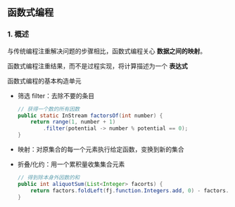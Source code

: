 ## 函数式编程

### 1. 概述

与传统编程注重解决问题的步骤相比，函数式编程关心 **数据之间的映射**。

函数式编程注重结果，而不是过程实现，将计算描述为一个 **表达式**

函数式编程的基本构造单元

- 筛选 filter：去除不要的条目

  ``` java
  // 获得一个数的所有因数
  public static InStream factorsOf(int number) {
      return range(1, number + 1)
          .filter(potential -> number % potential == 0);
  }
  ```

- 映射：对原集合的每一个元素执行给定函数，变换到新的集合

- 折叠/化约：用一个累积量收集集合元素

  ``` java
  // 得到除本身外因数的和
  public int aliquotSum(List<Integer> facorts) {
      return factors.foldLeft(fj.function.Integers.add, 0) - factors.last();
  }
  ```

  